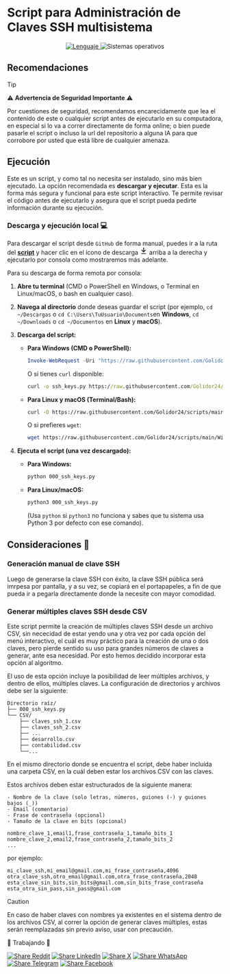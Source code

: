 # Script para Administración de Claves SSH multisistema

<p align="center">
    <a href="https://docs.python.org/3/">
        <img src="https://img.shields.io/badge/Lenguaje-Python%203.13-739120?style=flat&labelColor=363D44" alt="Lenguaje">
    </a>
    <img src="https://img.shields.io/badge/OS-Windows%20%7C%20Linux%20%7C%20MacOS-blue?style=flat&logoColor=b0c0c0&labelColor=363D44" alt="Sistemas operativos">
</p>

## Recomendaciones

> [!TIP]
>
>⚠️ **Advertencia de Seguridad Importante** ⚠️
>
>Por cuestiones de seguridad, recomendamos encarecidamente que lea el contenido de este o cualquier script antes de ejecutarlo en su computadora, en especial si lo va a correr directamente de forma online; o bien puede pasarle el script o incluso la url del repositorio a alguna IA para que corrobore por usted que está libre de cualquier amenaza. 

## Ejecución

Este es un script, y como tal no necesita ser instalado, sino más bien ejecutado. La opción recomendada es **descargar y ejecutar**.
Esta es la forma más segura y funcional para este script interactivo. Te permite revisar el código antes de ejecutarlo y asegura que el script pueda pedirte información durante su ejecución.

### Descarga y ejecución local 💻
Para descargar el script desde `GitHub` de forma manual, puedes ir a la ruta del [**script**](../ssh_keys.py) y hacer clic en el ícono de descarga <svg xmlns="http://www.w3.org/2000/svg" viewBox="0 0 16 16" width="18" height="18"><path fill="currentcolor" d="M7.47 10.78a.749.749 0 0 0 1.06 0l3.75-3.75a.749.749 0 1 0-1.06-1.06L8.75 8.439V1.75a.75.75 0 0 0-1.5 0v6.689L4.78 5.97a.749.749 0 1 0-1.06 1.06l3.75 3.75ZM3.75 13a.75.75 0 0 0 0 1.5h8.5a.75.75 0 0 0 0-1.5h-8.5Z"/></svg> arriba a la derecha y ejecutarlo por consola como mostraremos más adelante.

Para su descarga de forma remota por consola:

1.  **Abre tu terminal** (CMD o PowerShell en Windows, o Terminal en Linux/macOS, o bash en cualquier caso).

2.  **Navega al directorio** donde deseas guardar el script (por ejemplo, `cd ~/Descargas` o `cd C:\Users\TuUsuario\Documents`en **Windows**, `cd ~/Downloads` o `cd ~/Documentos` en **Linux** y **macOS**).

3.  **Descarga del script:**

    * **Para Windows (CMD o PowerShell):**

        ```powershell
        Invoke-WebRequest -Uri "https://raw.githubusercontent.com/Golidor24/scripts/main/Windows/000_ssh_keys.py" -OutFile "000_ssh_keys.py"
        ```
        O si tienes `curl` disponible:

        ```cmd
        curl -o ssh_keys.py https://raw.githubusercontent.com/Golidor24/scripts/main/Windows/000_ssh_keys.py
        ```
    * **Para Linux y macOS (Terminal/Bash):**
        ```bash
        curl -O https://raw.githubusercontent.com/Golidor24/scripts/main/Windows/000_ssh_keys.py
        ```
        O si prefieres `wget`:
        ```bash
        wget https://raw.githubusercontent.com/Golidor24/scripts/main/Windows/000_ssh_keys.py
        ```

4.  **Ejecuta el script (una vez descargado):**

    * **Para Windows:**
        ```bash
        python 000_ssh_keys.py
        ```

    * **Para Linux/macOS:**
        ```bash
        python3 000_ssh_keys.py
        ```
        (Usa `python` si `python3` no funciona y sabes que tu sistema usa Python 3 por defecto con ese comando).

## Consideraciones 👷 

### Generación manual de clave SSH

Luego de generarse la clave SSH con éxito, la clave SSH pública será imrpesa por pantalla, y a su vez, se copiará en el portapapeles, a fin de que pueda ir a pegarla directamente donde la necesite con mayor comodidad.

### Generar múltiples claves SSH desde CSV

Este script permite la creación de múltiples claves SSH desde un archivo CSV, sin nececidad de estar yendo una y otra vez por cada opción del menú interactivo, el cuál es muy práctico para la creación de una o dos claves, pero pierde sentido su uso para grandes números de claves a generar, ante esa necesidad.
Por esto hemos decidido incorporar esta opción al algoritmo. 

El uso de esta opción incluye la posibilidad de leer múltiples archivos, y dentro de ellos, múltiples claves. La configuración de directorios y archivos debe ser la siguiente:

```
Directorio raíz/
├── 000_ssh_keys.py
└── CSV/
    ├── claves_ssh_1.csv
    ├── claves_ssh_2.csv
    ├── ...
    ├── desarrollo.csv
    ├── contabilidad.csv
    └──...
```
En el mismo directorio donde se encuentra el script, debe haber incluída una carpeta CSV, en la cuál deben estar los archivos CSV con las claves.

Estos archivos deben estar estructurados de la siguiente manera:

    - Nombre de la clave (solo letras, números, guiones (-) y guiones bajos (_))
    - Email (comentario)
    - Frase de contraseña (opcional)
    - Tamaño de la clave en bits (opcional)

```csv
nombre_clave_1,email1,frase_contraseña_1,tamaño_bits_1
nombre_clave_2,email2,frase_contraseña_2,tamaño_bits_2
...
```
por ejemplo:
```csv
mi_clave_ssh,mi_email@gmail.com,mi_frase_contraseña,4096
otra_clave_ssh,otro_email@gmail.com,otra_frase_contraseña,2048
esta_clave_sin_bits,sin_bits@gmail.com,sin_bits_frase_contraseña
esta_otra_sin_pass,sin_pass@gmail.com
```
> [!CAUTION]
>
>En caso de haber claves con nombres ya existentes en el sistema dentro de los archivos CSV, al correr la opción de generar claves múltiples, estas serán reemplazadas sin previo aviso, usar con precaución. 



🚧 Trabajando 🚧

 
[![Share Reddit](https://img.shields.io/badge/Compartir-FF4500?logo=reddit&logoColor=white)](https://www.reddit.com/submit?title=Check%20out%20this%20project%20on%20GitHub:%20https://github.com/Golidor24/scripts/blob/main/Windows/000_ssh_keys.py)
[![Share LinkedIn](https://img.shields.io/badge/LinkedIn-Compartir-0077B5?style=flat&logo=linkedin)](https://www.linkedin.com/sharing/share-offsite/?url=https://github.com/Golidor24/scripts/blob/main/Windows/000_ssh_keys.py)
[![Share X](https://img.shields.io/badge/Compartir-000000?logo=x&logoColor=white)](https://x.com/intent/tweet?text=Hecha%20un%20vistazo%20a%20este%20proyecto:%20https://github.com/Golidor24/scripts/blob/main/Windows/000_ssh_keys.py%20%23SSH%20%23Script)
[![Share WhatsApp](https://img.shields.io/badge/Compartir-25D366?logo=whatsapp&logoColor=white)](https://wa.me/?text=Hecha%20un%20vistazo%20a%20este%20proyecto:%20https://github.com/Golidor24/scripts/blob/main/Windows/000_ssh_keys.py)
[![Share Telegram](https://img.shields.io/badge/Compartir-0088CC?logo=telegram&logoColor=white)](https://t.me/share/url?url=https://github.com/Golidor24/scripts/blob/main/Windows/000_ssh_keys.pytext=Hecha%20un%20vistazo%20a%20este%20proyecto)
[![Share Facebook](https://img.shields.io/badge/Compartir-1877F2?logo=facebook&logoColor=white)](https://www.facebook.com/sharer/sharer.php?u=https://github.com/Golidor24/scripts/blob/main/Windows/000_ssh_keys.py)